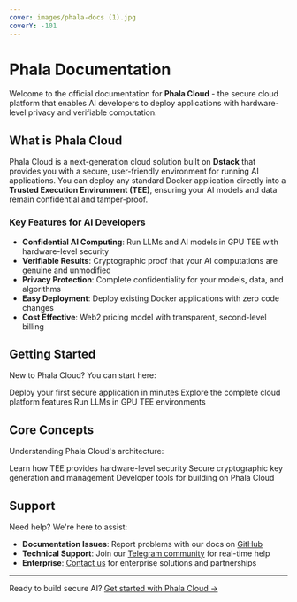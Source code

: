 ```yaml
---
cover: images/phala-docs (1).jpg
coverY: -101
---
```


# Phala Documentation

Welcome to the official documentation for **Phala Cloud** - the secure cloud platform that enables AI developers to deploy applications with hardware-level privacy and verifiable computation.

## What is Phala Cloud

Phala Cloud is a next-generation cloud solution built on **Dstack** that provides you with a secure, user-friendly environment for running AI applications. You can deploy any standard Docker application directly into a **Trusted Execution Environment (TEE)**, ensuring your AI models and data remain confidential and tamper-proof.

### Key Features for AI Developers

- **Confidential AI Computing**: Run LLMs and AI models in GPU TEE with hardware-level security
- **Verifiable Results**: Cryptographic proof that your AI computations are genuine and unmodified  
- **Privacy Protection**: Complete confidentiality for your models, data, and algorithms
- **Easy Deployment**: Deploy existing Docker applications with zero code changes
- **Cost Effective**: Web2 pricing model with transparent, second-level billing

## Getting Started

New to Phala Cloud? You can start here:

<Card title="Quick Start" icon="rocket" href="/phala-cloud/getting-started/overview">
  Deploy your first secure application in minutes
</Card>

<Card title="Phala Cloud Platform" icon="cloud" href="/phala-cloud/phala-cloud-user-guides/create-cvm/overview">
  Explore the complete cloud platform features
</Card>

<Card title="Confidential AI" icon="shield" href="/confidential-ai/gpu-tee/llm-in-tee">
  Run LLMs in GPU TEE environments
</Card>

## Core Concepts

Understanding Phala Cloud's architecture:

<CardGroup cols={2}>
  <Card title="Trusted Execution Environment" icon="lock" href="/phala-cloud/tees-attestation-and-zero-trust-security/attestation">
    Learn how TEE provides hardware-level security
  </Card>
  
  <Card title="Key Management" icon="key" href="/dstack/design-documents/key-management-protocol">
    Secure cryptographic key generation and management
  </Card>
  
  <Card title="Dstack SDK" icon="code" href="/dstack/getting-started">
    Developer tools for building on Phala Cloud
  </Card>
</CardGroup>

## Support

Need help? We're here to assist:

- **Documentation Issues**: Report problems with our docs on [GitHub](https://github.com/Phala-Network/phala-docs)
- **Technical Support**: Join our [Telegram community](https://t.me/+nbhjx1ADG9EyYmI9) for real-time help
- **Enterprise**: [Contact us](https://cloud.phala.network/contact) for enterprise solutions and partnerships

---

Ready to build secure AI? [Get started with Phala Cloud →](https://cloud.phala.network)
